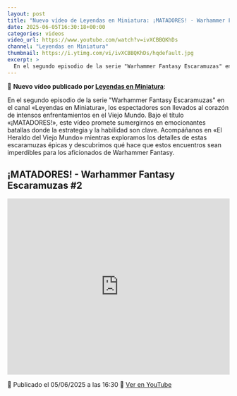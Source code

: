 ```yaml
---
layout: post
title: "Nuevo vídeo de Leyendas en Miniatura: ¡MATADORES! - Warhammer Fantasy Escaramuzas #2"
date: 2025-06-05T16:30:18+00:00
categories: videos
video_url: https://www.youtube.com/watch?v=ivXCBBQKhDs
channel: "Leyendas en Miniatura"
thumbnail: https://i.ytimg.com/vi/ivXCBBQKhDs/hqdefault.jpg
excerpt: >
  En el segundo episodio de la serie "Warhammer Fantasy Escaramuzas" en el canal «Leyendas en Miniatura», los espectadores son llevados al corazón de intensos enfrentamientos en el Viejo Mundo. Bajo el título «¡MATADORES!», este vídeo promete sumergirnos en emocionantes batallas donde la estrategia y la habilidad son clave. Acompáñanos en «El Heraldo del Viejo Mundo» mientras exploramos los detalles de estas escaramuzas épicas y descubrimos qué hace que estos encuentros sean imperdibles para los aficionados de Warhammer Fantasy.
---
```


🎥 **Nuevo vídeo publicado por [Leyendas en Miniatura](https://www.youtube.com/channel/UCbs4BdIbYNqb5zWPt8qYdGQ)**:

En el segundo episodio de la serie "Warhammer Fantasy Escaramuzas" en el canal «Leyendas en Miniatura», los espectadores son llevados al corazón de intensos enfrentamientos en el Viejo Mundo. Bajo el título «¡MATADORES!», este vídeo promete sumergirnos en emocionantes batallas donde la estrategia y la habilidad son clave. Acompáñanos en «El Heraldo del Viejo Mundo» mientras exploramos los detalles de estas escaramuzas épicas y descubrimos qué hace que estos encuentros sean imperdibles para los aficionados de Warhammer Fantasy.

## ¡MATADORES! - Warhammer Fantasy Escaramuzas #2

<iframe width="100%" height="400" src="https://www.youtube.com/embed/ivXCBBQKhDs" frameborder="0" allowfullscreen></iframe>

📅 Publicado el 05/06/2025 a las 16:30
🔗 [Ver en YouTube](https://www.youtube.com/watch?v=ivXCBBQKhDs)
